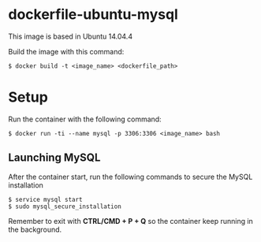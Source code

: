 
dockerfile-ubuntu-mysql
=======================
This image is based in Ubuntu 14.04.4

Build the image with this command:
```
$ docker build -t <image_name> <dockerfile_path>
```
Setup
=====
Run the container with the following command:
```
$ docker run -ti --name mysql -p 3306:3306 <image_name> bash
```
Launching MySQL
---------------
After the container start, run the following commands to secure the MySQL installation
```
$ service mysql start
$ sudo mysql_secure_installation
```
Remember to exit with **CTRL/CMD + P + Q** so the container keep running in the background.
